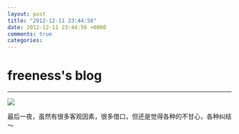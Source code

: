 ```yaml
---
layout: post
title: "2012-12-11 23:44:56"
date: 2012-12-11 23:44:56 +0800
comments: true
categories: 
---
```


# freeness's blog

----------

![](http://okqmqrbgo.bkt.clouddn.com/201212112344561.jpg)

>
最后一夜，虽然有很多客观因素，很多借口，但还是觉得各种的不甘心，各种纠结～